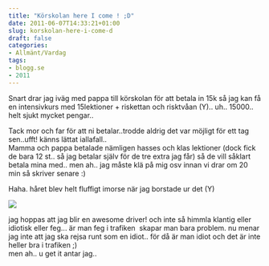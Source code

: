```yaml
---
title: "Körskolan here I come ! ;D"
date: 2011-06-07T14:33:21+01:00
slug: korskolan-here-i-come-d
draft: false
categories:
- Allmänt/Vardag
tags:
- blogg.se
- 2011
---
```

Snart drar jag iväg med pappa till körskolan för att betala in 15k så jag kan få en intensivkurs med 15lektioner + riskettan och risktvåan (Y).. uh.. 15000.. helt sjukt mycket pengar..  
  
Tack mor och far för att ni betalar..trodde aldrig det var möjligt för ett tag sen..ufft! känns lättat iallafall..  
Mamma och pappa betalade nämligen hasses och klas lektioner (dock fick de bara 12 st.. så jag betalar själv för de tre extra jag får) så de vill såklart betala mina med.. men ah.. jag måste klä på mig osv innan vi drar om 20 min så skriver senare :)  
  
Haha. håret blev helt fluffigt imorse när jag borstade ur det (Y)  
  
![](/assets/images/blogg.se/dsc03322_151558342.jpg)  
  
jag hoppas att jag blir en awesome driver! och inte så himmla klantig eller idiotisk eller feg... är man feg i trafiken  skapar man bara problem. nu menar jag inte att jag ska rejsa runt som en idiot.. för då är man idiot och det är inte heller bra i trafiken ;)  
men ah.. u get it antar jag..